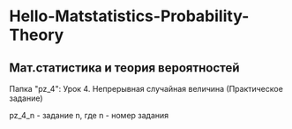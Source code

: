 # Hello-Matstatistics-Probability-Theory
## Мат.статистика и теория вероятностей

Папка "pz_4": Урок 4. Непрерывная случайная величина (Практическое задание)

pz_4_n - задание n, где n - номер задания
